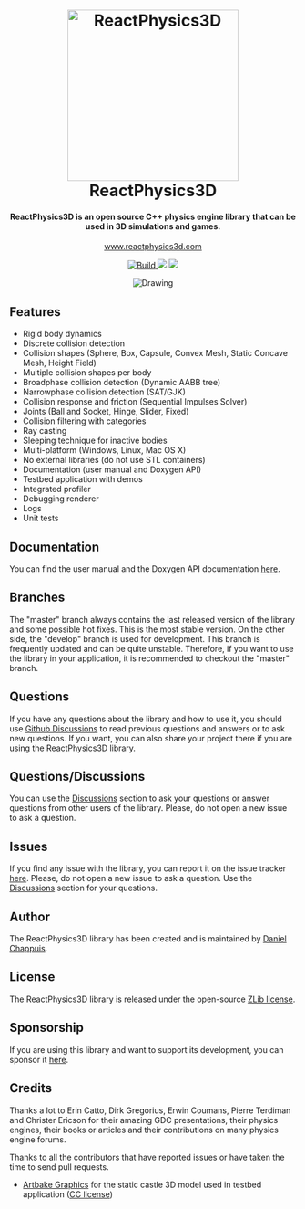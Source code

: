 <h1 align="center">
  <a href="https://www.reactphysics3d.com"><img src="https://github.com/DanielChappuis/reactphysics3d/blob/62e17155e3fc187f4a90f7328c1154fc47e41d69/documentation/UserManual/images/ReactPhysics3DLogo.png" alt="ReactPhysics3D" width="300"></a>
  <br>
  ReactPhysics3D
  <br>
</h1>

<h4 align="center">ReactPhysics3D is an open source C++ physics engine library that can be used in 3D simulations and games.</h4>
<p align="center"><a href="https://www.reactphysics3d.com">www.reactphysics3d.com</a></p>
<p align="center">
  <a href="https://github.com/DanielChappuis/reactphysics3d/actions/workflows/build-and-test.yml">
    <img src="https://github.com/DanielChappuis/reactphysics3d/actions/workflows/build-and-test.yml/badge.svg"
         alt="Build">
  </a>
  <a href="https://www.codacy.com/app/chappuis.daniel/reactphysics3d?utm_source=github.com&amp;utm_medium=referral&amp;utm_content=DanielChappuis/reactphysics3d&amp;utm_campaign=Badge_Grade"><img src="https://api.codacy.com/project/badge/Grade/3ae24e998e304e4da78ec848eade9e3a"></a>
  <a href="https://codecov.io/github/DanielChappuis/reactphysics3d?branch=master">
      <img src="https://codecov.io/github/DanielChappuis/reactphysics3d/coverage.svg?branch=master">
  </a>
</p>

<p align="center">
  <img src="https://github.com/DanielChappuis/reactphysics3d/blob/images/showreel.gif?raw=true" alt="Drawing" />
</p>

## Features

 - Rigid body dynamics
 - Discrete collision detection
 - Collision shapes (Sphere, Box, Capsule, Convex Mesh, Static Concave Mesh, Height Field)
 - Multiple collision shapes per body
 - Broadphase collision detection (Dynamic AABB tree)
 - Narrowphase collision detection (SAT/GJK)
 - Collision response and friction (Sequential Impulses Solver)
 - Joints (Ball and Socket, Hinge, Slider, Fixed)
 - Collision filtering with categories
 - Ray casting
 - Sleeping technique for inactive bodies
 - Multi-platform (Windows, Linux, Mac OS X)
 - No external libraries (do not use STL containers)
 - Documentation (user manual and Doxygen API)
 - Testbed application with demos
 - Integrated profiler
 - Debugging renderer
 - Logs
 - Unit tests

## Documentation

You can find the user manual and the Doxygen API documentation <a href="https://www.reactphysics3d.com/documentation" target="_blank">here</a>.

## Branches

The "master" branch always contains the last released version of the library and some possible hot fixes. This is the most stable version. On the other side,
the "develop" branch is used for development. This branch is frequently updated and can be quite unstable. Therefore, if you want to use the library in
your application, it is recommended to checkout the "master" branch.

## Questions

If you have any questions about the library and how to use it, you should use <a href="https://github.com/DanielChappuis/reactphysics3d/discussions" target="_blank">Github Discussions</a> to read previous questions and answers or to ask new questions. If you want, you can also share your project there if you are using the ReactPhysics3D library.

## Questions/Discussions

You can use the <a href="https://github.com/DanielChappuis/reactphysics3d/discussions" target="_blank">Discussions</a> section to ask your questions or answer questions from other users of the library. Please, do not open a new issue to ask a question.

## Issues

If you find any issue with the library, you can report it on the issue tracker <a href="https://github.com/DanielChappuis/reactphysics3d/issues" target="_blank">here</a>.
Please, do not open a new issue to ask a question. Use the <a href="https://github.com/DanielChappuis/reactphysics3d/discussions" target="_blank">Discussions</a> section for your questions.

## Author

The ReactPhysics3D library has been created and is maintained by <a href="https://github.com/DanielChappuis" target="_blank">Daniel Chappuis</a>.

## License

The ReactPhysics3D library is released under the open-source <a href="http://opensource.org/licenses/zlib" target="_blank">ZLib license</a>.

## Sponsorship

If you are using this library and want to support its development, you can sponsor it <a href="https://github.com/sponsors/DanielChappuis" target="_blank">here</a>.

## Credits

Thanks a lot to Erin Catto, Dirk Gregorius, Erwin Coumans, Pierre Terdiman and Christer Ericson for their amazing GDC presentations,
their physics engines, their books or articles and their contributions on many physics engine forums.

Thanks to all the contributors that have reported issues or have taken the time to send pull requests.

 - [Artbake Graphics](https://sketchfab.com/ismir) for the static castle 3D model used in testbed application ([CC license](https://creativecommons.org/licenses/by/4.0))

